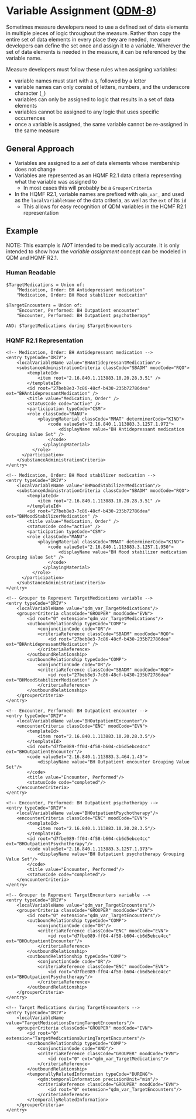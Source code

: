 # Variable Assignment ([QDM-8](http://jira.oncprojectracking.org/browse/QDM-8))

Sometimes measure developers need to use a defined set of data elements in multiple pieces of logic throughout the 
measure.  Rather than copy the entire set of data elements in every place they are needed, measure developers can
define the set once and assign it to a variable.  Wherever the set of data elements is needed in the measure, it can
be referenced by the variable name.

Measure developers must follow these rules when assigning variables:

* variable names must start with a `$`, followed by a letter 
* variable names can only consist of letters, numbers, and the underscore character (`_`)
* variables can only be assigned to logic that results in a set of data elements
* variables cannot be assigned to any logic that uses specific occurrences
* once a variable is assigned, the same variable cannot be re-assigned in the same measure

## General Approach
* Variables are assigned to a _set_ of data elements whose membership does not change
* Variables are represented as an HQMF R2.1 data criteria representing what the variable was assigned to
  * In most cases this will probably be a `GrouperCriteria`
* In the HQMF R2.1, variable names are prefixed with `qdm_var_` and used as the `localVariableName` of the data 
  criteria, as well as the `ext` of its `id`
    * This allows for easy recognition of QDM variables in the HQMF R2.1 representation

## Example

NOTE: This example is _NOT_ intended to be medically accurate.  It is only intended to show how the _variable assignment_
concept can be modeled in QDM and HQMF R2.1.

### Human Readable

    $TargetMedications = Union of:
        "Medication, Order: BH Antidepressant medication"
        "Medication, Order: BH Mood stabilizer medication"
    
    $TargetEncounters = Union of:
        "Encounter, Performed: BH Outpatient encounter"
        "Encounter, Performed: BH Outpatient psychotherapy"
    
    AND: $TargetMedications during $TargetEncounters

### HQMF R2.1 Representation

    <!-- Medication, Order: BH Antidepressant medication -->
    <entry typeCode="DRIV">
        <localVariableName value="BHAntidepressantMedication"/>
        <substanceAdministrationCriteria classCode="SBADM" moodCode="RQO">
            <templateId>
                <item root="2.16.840.1.113883.10.20.28.3.51" />
            </templateId>
            <id root="27beb8e3-7c86-48cf-b430-235b72786dea" ext="BHAntidepressantMedication" />
            <title value="Medication, Order" />
            <statusCode code="active" />
            <participation typeCode="CSM">
            <role classCode="MANU">
                <playingMaterial classCode="MMAT" determinerCode="KIND">
                    <code valueSet="2.16.840.1.113883.3.1257.1.972">
                        <displayName value="BH Antidepressant medication Grouping Value Set" />
                    </code>
                  </playingMaterial>
              </role>
          </participation>
        </substanceAdministrationCriteria>
    </entry>
    
    <!-- Medication, Order: BH Mood stabilizer medication -->
    <entry typeCode="DRIV">
        <localVariableName value="BHMoodStabilizerMedication"/>
        <substanceAdministrationCriteria classCode="SBADM" moodCode="RQO">
            <templateId>
                <item root="2.16.840.1.113883.10.20.28.3.51" />
            </templateId>
            <id root="27beb8e3-7c86-48cf-b430-235b72786dea" ext="BHMoodStabilizerMedication" />
            <title value="Medication, Order" />
            <statusCode code="active" />
            <participation typeCode="CSM">
            <role classCode="MANU">
                <playingMaterial classCode="MMAT" determinerCode="KIND">
                    <code valueSet="2.16.840.1.113883.3.1257.1.950">
                        <displayName value="BH Mood stabilizer medication Grouping Value Set" />
                    </code>
                  </playingMaterial>
              </role>
          </participation>
        </substanceAdministrationCriteria>
    </entry>
    
    <!-- Grouper to Represent TargetMedications variable -->
    <entry typeCode="DRIV">
        <localVariableName value="qdm_var_TargetMedications"/>
        <grouperCriteria classCode="GROUPER" moodCode="EVN">
            <id root="0" extension="qdm_var_TargetMedications"/>
            <outboundRelationship typeCode="COMP">
                <conjunctionCode code="OR"/>
                <criteriaReference classCode="SBADM" moodCode="RQO">
                    <id root="27beb8e3-7c86-48cf-b430-235b72786dea" ext="BHAntidepressantMedication" />
                </criteriaReference>
            </outboundRelationship>
            <outboundRelationship typeCode="COMP">
                <conjunctionCode code="OR"/>
                <criteriaReference classCode="SBADM" moodCode="RQO">
                    <id root="27beb8e3-7c86-48cf-b430-235b72786dea" ext="BHMoodStabilizerMedication" />
                </criteriaReference>
            </outboundRelationship>
        </grouperCriteria>
    </entry>
    
    <!-- Encounter, Performed: BH Outpatient encounter -->
    <entry typeCode="DRIV">
        <localVariableName value="BHOutpatientEncounter"/>
        <encounterCriteria classCode="ENC" moodCode="EVN">
            <templateId>
                <item root="2.16.840.1.113883.10.20.28.3.5"/>
            </templateId>
            <id root="d7fbe089-ff04-4f58-b604-cb6d5ebce4cc" ext="BHOutpatientEncounter"/>
            <code valueSet="2.16.840.1.113883.3.464.1.49">
                <displayName value="BH Outpatient encounter Grouping Value Set"/>
            </code>
            <title value="Encounter, Performed"/>
            <statusCode code="completed"/>
        </encounterCriteria>
    </entry>
    
    <!-- Encounter, Performed: BH Outpatient psychotherapy -->
    <entry typeCode="DRIV">
        <localVariableName value="BHOutpatientPsychotherapy"/>
        <encounterCriteria classCode="ENC" moodCode="EVN">
            <templateId>
                <item root="2.16.840.1.113883.10.20.28.3.5"/>
            </templateId>
            <id root="d7fbe089-ff04-4f58-b604-cb6d5ebce4cc" ext="BHOutpatientPsychotherapy"/>
            <code valueSet="2.16.840.1.113883.3.1257.1.973">
                <displayName value="BH Outpatient psychotherapy Grouping Value Set"/>
            </code>
            <title value="Encounter, Performed"/>
            <statusCode code="completed"/>
        </encounterCriteria>
    </entry>
    
    <!-- Grouper to Represent TargetEncounters variable -->
    <entry typeCode="DRIV">
        <localVariableName value="qdm_var_TargetEncounters"/>
        <grouperCriteria classCode="GROUPER" moodCode="EVN">
            <id root="0" extension="qdm_var_TargetEncounters"/>
            <outboundRelationship typeCode="COMP">
                <conjunctionCode code="OR"/>
                <criteriaReference classCode="ENC" moodCode="EVN">
                    <id root="d7fbe089-ff04-4f58-b604-cb6d5ebce4cc" ext="BHOutpatientEncounter"/>
                </criteriaReference>
            </outboundRelationship>
            <outboundRelationship typeCode="COMP">
                <conjunctionCode code="OR"/>
                <criteriaReference classCode="ENC" moodCode="EVN">
                    <id root="d7fbe089-ff04-4f58-b604-cb6d5ebce4cc" ext="BHOutpatientPsychotherapy"/>
                </criteriaReference>
            </outboundRelationship>
        </grouperCriteria>
    </entry>
    
    <!-- Target Medications during TargetEncounters -->
    <entry typeCode="DRIV">
        <localVariableName value="TargetMedicationsDuringTargetEncounters"/>
        <grouperCriteria classCode="GROUPER" moodCode="EVN">
            <id root="0" extension="TargetMedicationsDuringTargetEncounters"/>
            <outboundRelationship typeCode="COMP">
                <conjunctionCode code="AND"/>
                <criteriaReference classCode="GROUPER" moodCode="EVN">
                    <id root="0" ext="qdm_var_TargetMedications"/>
                </criteriaReference>
            </outboundRelationship>
            <temporallyRelatedInformation typeCode="DURING">
                <qdm:temporalInformation precisionUnit="min"/>
                <criteriaReference classCode="GROUPER" moodCode="EVN">
                    <id root="0" extension="qdm_var_TargetEncounters"/>
                </criteriaReference>
            </temporallyRelatedInformation>
        </grouperCriteria>
    </entry>
